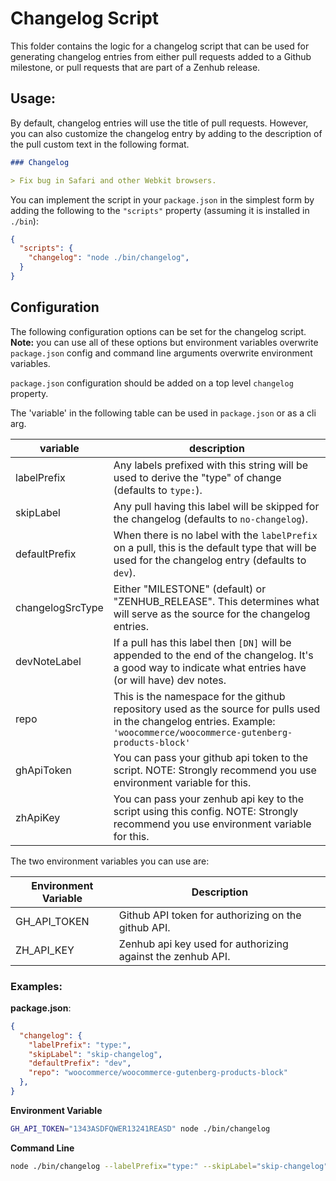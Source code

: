 # Changelog Script

This folder contains the logic for a changelog script that can be used for generating changelog entries from either pull requests added to a Github milestone, or pull requests that are part of a Zenhub release.

## Usage:

By default, changelog entries will use the title of pull requests. However, you can also customize the changelog entry by adding to the description of the pull custom text in the following format.

```md
### Changelog

> Fix bug in Safari and other Webkit browsers.
```

You can implement the script in your `package.json` in the simplest form by adding the following to the `"scripts"` property (assuming it is installed in `./bin`):

```json
{
  "scripts": {
    "changelog": "node ./bin/changelog",
  }
}
```

## Configuration

The following configuration options can be set for the changelog script. **Note:** you can use all of these options but environment variables overwrite `package.json` config and command line arguments overwrite environment variables.

`package.json` configuration should be added on a top level `changelog` property.

The 'variable' in the following table can be used in `package.json` or as a cli arg.

| variable | description |
| ---- | ---- |
| labelPrefix | Any labels prefixed with this string will be used to derive the "type" of change (defaults to `type:`). |
| skipLabel |  Any pull having this label will be skipped for the changelog (defaults to `no-changelog`). |
| defaultPrefix |  When there is no label with the `labelPrefix` on a pull, this is the default type that will be used for the changelog entry (defaults to `dev`). |
| changelogSrcType |  Either "MILESTONE" (default) or "ZENHUB_RELEASE". This determines what will serve as the source for the changelog entries.
| devNoteLabel |  If a pull has this label then `[DN]` will be appended to the end of the changelog. It's a good way to indicate what entries have (or will have) dev notes.
| repo | This is the namespace for the github repository used as the source for pulls used in the changelog entries. Example: `'woocommerce/woocommerce-gutenberg-products-block'`
| ghApiToken |  You can pass your github api token to the script. NOTE: Strongly recommend you use environment variable for this. |
| zhApiKey | You can pass your zenhub api key to the script using this config. NOTE: Strongly recommend you use environment variable for this. |

The two environment variables you can use are:

| Environment Variable | Description |
| -------------------- | ----------  |
| GH_API_TOKEN | Github API token for authorizing on the github API. |
| ZH_API_KEY   | Zenhub api key used for authorizing against the zenhub API. |

### Examples:

**package.json**:

```json
{
  "changelog": {
    "labelPrefix": "type:",
    "skipLabel": "skip-changelog",
    "defaultPrefix": "dev",
    "repo": "woocommerce/woocommerce-gutenberg-products-block"
  },
}
```

**Environment Variable**
```bash
GH_API_TOKEN="1343ASDFQWER13241REASD" node ./bin/changelog
```

**Command Line**
```bash
node ./bin/changelog --labelPrefix="type:" --skipLabel="skip-changelog" --defaultPrefix="dev" --repo="woocommerce/woocommerce-gutenberg-products-block" --ghApiToken="1343ASDFQWER13241REASD"
```
